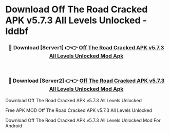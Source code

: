 # Download Off The Road Cracked APK v5.7.3 All Levels Unlocked - lddbf



<div align="center">
<h3>🔴 Download [Server1] 👉👉 <a href="https://momento.my/?title=Off_The_Road_Cracked_APK_v5.7.3_All_Levels_Unlocked">Off The Road Cracked APK v5.7.3 All Levels Unlocked Mod Apk</a></h3><br>

<h3>🔴 Download [Server2] 👉👉 <a href="https://momento.my/?title=Off_The_Road_Cracked_APK_v5.7.3_All_Levels_Unlocked">Off The Road Cracked APK v5.7.3 All Levels Unlocked Mod Apk</a></h3>
</div>



Download Off The Road Cracked APK v5.7.3 All Levels Unlocked 

Free APK MOD Off The Road Cracked APK v5.7.3 All Levels Unlocked 

Download Off The Road Cracked APK v5.7.3 All Levels Unlocked Mod For Android
